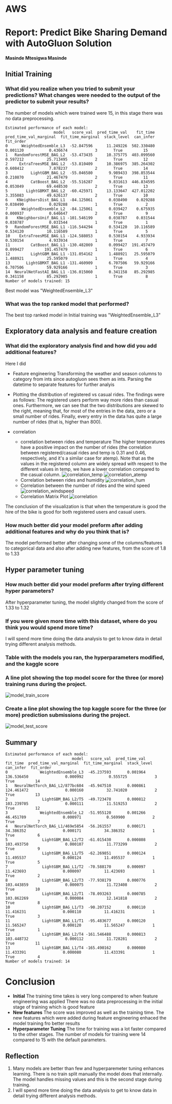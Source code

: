 

# AWS

# Report: Predict Bike Sharing Demand with AutoGluon Solution
#### Masinde Mtesigwa Masinde

## Initial Training
### What did you realize when you tried to submit your predictions? What changes were needed to the output of the predictor to submit your results?
The number of models which were trained were 15, in this stage there was no data preprocessing.

```
Estimated performance of each model:
                     model   score_val  pred_time_val    fit_time  pred_time_val_marginal  fit_time_marginal  stack_level  can_infer  fit_order
0      WeightedEnsemble_L3  -52.847596      11.249226  502.330480                0.001120           0.436674            3       True         15
1   RandomForestMSE_BAG_L2  -53.473435      10.375775  403.099560                0.597212          25.713495            2       True         12
2     ExtraTreesMSE_BAG_L2  -53.810409      10.386975  385.264302                0.608412           7.878237            2       True         14
3          LightGBM_BAG_L2  -55.046580       9.989433  398.853544                0.210870          21.467479            2       True         11
4          CatBoost_BAG_L2  -55.516287       9.831613  446.834595                0.053049          69.448530            2       True         13
5        LightGBMXT_BAG_L2  -60.425971      13.133647  427.012202                3.355083          49.626137            2       True         10
6    KNeighborsDist_BAG_L1  -84.125061       0.038490    0.029288                0.038490           0.029288            1       True          2
7      WeightedEnsemble_L2  -84.125061       0.039427    0.675935                0.000937           0.646647            2       True          9
8    KNeighborsUnif_BAG_L1 -101.546199       0.038787    0.031544                0.038787           0.031544            1       True          1
9   RandomForestMSE_BAG_L1 -116.544294       0.534120   10.116589                0.534120          10.116589            1       True          5
10    ExtraTreesMSE_BAG_L1 -124.588053       0.530154    4.933934                0.530154           4.933934            1       True          7
11         CatBoost_BAG_L1 -130.482869       0.099427  191.457479                0.099427         191.457479            1       True          6
12         LightGBM_BAG_L1 -131.054162       1.488921   25.595079                1.488921          25.595079            1       True          4
13       LightGBMXT_BAG_L1 -131.460909       6.707506   59.929166                6.707506          59.929166            1       True          3
14  NeuralNetFastAI_BAG_L1 -136.015060       0.341158   85.292985                0.341158          85.292985            1       True          8
Number of models trained: 15

```
Best model was "WeightedEnsemble_L3"

### What was the top ranked model that performed?
The best top ranked model in Initial training was "WeightedEnsemble_L3"

## Exploratory data analysis and feature creation
### What did the exploratory analysis find and how did you add additional features?
Here I did 

* Feature engineering
Transforming the weather and season columns to category from ints since autogluon sees them as ints.
Parsing the datetime to separate features for further analyis

* Plotting the distribution of registered vs casual rides.
The findings were as follows:
The registered users perform way more rides than casual ones. Furthermore, we can see that the two distributions are skewed to the right, meaning that, 
for most of the entries in the data, zero or a small number of rides. Finally, every entry in the data has quite a large number of rides (that is, higher than 800).
 * correlation 
     *  correlation between rides and temperature
     The higher temperatures have a positive impact on the number of rides (the correlation between registered/casual rides and temp is 0.31 and 0.46, respectively, and it's a  similar case for atemp). Note that as the values in the registered column are widely spread with respect to the different values in temp, we have a lower correlation compared to the casual column.
     ![correlation_temp](img/correlation_temp.png)
     ![correlation_atemp](img/correlation_atemp.png)
     * Correlation between rides and humidity 
     ![correlation_hum](img/correlations_hum.png)
     * Correlation between the number of rides and the wind speed
     ![correlation_windspeed](img/correlations.png)
     * Correlation Matrix Plot ![correlation](img/correlations.png)

The conclusion of the visualization is that when the temperature is good the hire of the bike is good for both registered users and casual users.

### How much better did your model preform after adding additional features and why do you think that is?
The model performed better after changing some of the columns/features to categorical data and also after adding new features, from the score of 1.8 to 1.33

## Hyper parameter tuning
### How much better did your model preform after trying different hyper parameters?
After hyperparameter tuning, the model slightly changed from the score of 1.33 to 1.32

### If you were given more time with this dataset, where do you think you would spend more time?
I will spend more time doing the data analysis to get to know data in detail trying different analysis methods.

### Table with the models you ran, the hyperparameters modified, and the kaggle score


### A line plot showing the top model score for the three (or more) training runs during the project.

![model_train_score](img/model_train_score.png)

### Create a line plot showing the top kaggle score for the three (or more) prediction submissions during the project.


![model_test_score](img/model_test_score.png)

## Summary
```
Estimated performance of each model:
                             model   score_val  pred_time_val    fit_time  pred_time_val_marginal  fit_time_marginal  stack_level  can_infer  fit_order
0              WeightedEnsemble_L3  -45.237593       0.001964  136.536450                0.000992           0.555725            3       True         14
1   NeuralNetTorch_BAG_L2/877bc604  -45.947510       0.000861  124.461472                0.000160          32.741020            2       True         13
2               LightGBM_BAG_L2/T5  -49.723478       0.000812  103.239705                0.000111          11.519253            2       True         12
3              WeightedEnsemble_L2  -51.955120       0.001266   46.451789                0.000971           0.569900            2       True          7
4   NeuralNetTorch_BAG_L1/469e5854  -56.261557       0.000171   34.386352                0.000171          34.386352            1       True          6
5               LightGBM_BAG_L2/T2  -61.015430       0.000808  103.493750                0.000107          11.773299            2       True          9
6               LightGBM_BAG_L1/T5  -62.269851       0.000124   11.495537                0.000124          11.495537            1       True          5
7               LightGBM_BAG_L1/T2  -70.588170       0.000097   11.423693                0.000097          11.423693            1       True          2
8               LightGBM_BAG_L2/T3  -77.938179       0.000776  103.443859                0.000075          11.723408            2       True         10
9               LightGBM_BAG_L2/T1  -78.093263       0.000785  103.862269                0.000084          12.141818            2       True          8
10              LightGBM_BAG_L1/T3  -90.207152       0.000110   11.416231                0.000110          11.416231            1       True          3
11              LightGBM_BAG_L1/T1  -95.483677       0.000120   11.565247                0.000120          11.565247            1       True          1
12              LightGBM_BAG_L2/T4 -161.546488       0.000813  103.448732                0.000112          11.728281            2       True         11
13              LightGBM_BAG_L1/T4 -165.490162       0.000080   11.433391                0.000080          11.433391            1       True          4
Number of models trained: 14

```
# Conclusion

* **Initial**
The training time takes is very long compered to when feature engineering was applied
There was no data preprocessing in the initial stage of training which is good feature
 * **New features**
The score was improved as well as the training time. The new features which were added during feature engineering enhaced the model training fro better  results
* **Hyperparameter Tuning**
The time for training was a lot faster compared to the other stages. The number of models for training were 14 compared to 15 with the default parameters.

## Reflection

1. Many models are better than few and hyperparemeter tuning enhances learning.
   There is no train split manually the model does that internally.
   The model handles missing values and this is the second stage during training.
2. I will spend more time doing the data analysis to get to know data in detail trying different analysis methods.



